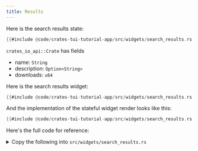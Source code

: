 ```yaml
---
title: Results
---
```


Here is the search results state:

```rust
{{#include @code/crates-tui-tutorial-app/src/widgets/search_results.rs:state}}
```

`crates_io_api::Crate` has fields

- name: `String`
- description: `Option<String>`
- downloads: `u64`

Here is the search results widget:

```rust
{{#include @code/crates-tui-tutorial-app/src/widgets/search_results.rs:widget}}
```

And the implementation of the stateful widget render looks like this:

```rust
{{#include @code/crates-tui-tutorial-app/src/widgets/search_results.rs:render}}
```

Here's the full code for reference:

<details>

<summary>Copy the following into <code>src/widgets/search_results.rs</code></summary>

```rust
{{#include @code/crates-tui-tutorial-app/src/widgets/search_results.rs}}
```

</details>
